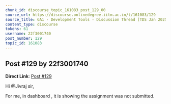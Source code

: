 ```yaml
---
chunk_id: discourse_topic_161083_post_129_00
source_url: https://discourse.onlinedegree.iitm.ac.in/t/161083/129
source_title: GA1 - Development Tools - Discussion Thread [TDS Jan 2025]
content_type: discourse
tokens: 61
username: 22f3001740
post_number: 129
topic_id: 161083
---
```


## Post #129 by 22f3001740

**Direct Link**: [Post #129](https://discourse.onlinedegree.iitm.ac.in/t/161083/129)

Hi @Jivraj sir,

For me, in dashboard , it is showing the assignment was not submitted.

